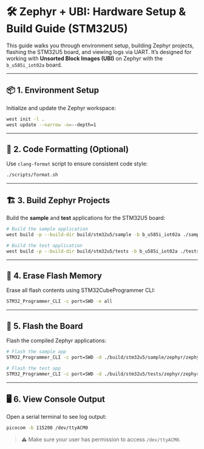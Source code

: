 # 🛠️ Zephyr + UBI: Hardware Setup & Build Guide (STM32U5)

This guide walks you through environment setup, building Zephyr projects, flashing the STM32U5 board, and viewing logs via UART. It’s designed for working with **Unsorted Block Images (UBI)** on Zephyr with the `b_u585i_iot02a` board.

---

## 📦 1. Environment Setup

Initialize and update the Zephyr workspace:

```sh
west init -l .
west update --narrow -o=--depth=1
```

---

## 🎨 2. Code Formatting (Optional)

Use `clang-format` script to ensure consistent code style:

```sh
./scripts/format.sh
```

---

## 🏗️ 3. Build Zephyr Projects

Build the **sample** and **test** applications for the STM32U5 board:

```sh
# Build the sample application
west build -p --build-dir build/stm32u5/sample -b b_u585i_iot02a ./sample/

# Build the test application
west build -p --build-dir build/stm32u5/tests -b b_u585i_iot02a ./tests/
```

---

## 🔄 4. Erase Flash Memory

Erase all flash contents using STM32CubeProgrammer CLI:

```sh
STM32_Programmer_CLI -c port=SWD -e all
```

---

## 🚀 5. Flash the Board

Flash the compiled Zephyr applications:

```sh
# Flash the sample app
STM32_Programmer_CLI -c port=SWD -d ./build/stm32u5/sample/zephyr/zephyr.hex

# Flash the test app
STM32_Programmer_CLI -c port=SWD -d ./build/stm32u5/tests/zephyr/zephyr.hex
```

---

## 🖥️ 6. View Console Output

Open a serial terminal to see log output:

```sh
picocom -b 115200 /dev/ttyACM0
```

> ⚠️ Make sure your user has permission to access `/dev/ttyACM0`. 